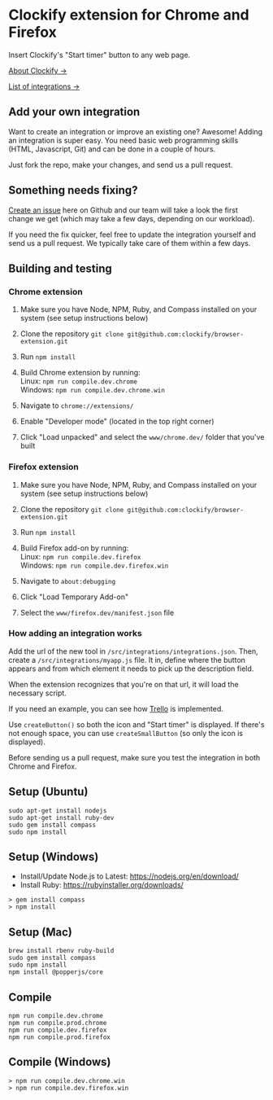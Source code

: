 # Clockify extension for Chrome and Firefox

Insert Clockify's "Start timer" button to any web page. 

[About Clockify →](https://clockify.me)

[List of integrations →](https://clockify.me/integrations)

## Add your own integration

Want to create an integration or improve an existing one? Awesome! Adding an integration is super easy. You need basic web programming skills (HTML, Javascript, Git) and can be done in a couple of hours.

Just fork the repo, make your changes, and send us a pull request. 

## Something needs fixing?

[Create an issue](https://github.com/clockify/browser-extension/issues) here on Github and our team will take a look the first change we get (which may take a few days, depending on our workload).

If you need the fix quicker, feel free to update the integration yourself and send us a pull request. We typically take care of them within a few days.



## Building and testing

### Chrome extension

1. Make sure you have Node, NPM, Ruby, and Compass installed on your system (see setup instructions below)
2. Clone the repository `git clone git@github.com:clockify/browser-extension.git`
3. Run `npm install`
4. Build Chrome extension by running:<br>
 Linux: `npm run compile.dev.chrome`<br>
 Windows: `npm run compile.dev.chrome.win`

5. Navigate to `chrome://extensions/`
6. Enable "Developer mode" (located in the top right corner)
7. Click "Load unpacked" and select the `www/chrome.dev/` folder that you've built


### Firefox extension

1. Make sure you have Node, NPM, Ruby, and Compass installed on your system (see setup instructions below)
2. Clone the repository `git clone git@github.com:clockify/browser-extension.git`
3. Run `npm install`
4. Build Firefox add-on by running:<br>
Linux: `npm run compile.dev.firefox`<br>
Windows: `npm run compile.dev.firefox.win`

5. Navigate to `about:debugging`
6. Click "Load Temporary Add-on"
7. Select the `www/firefox.dev/manifest.json` file

### How adding an integration works

Add the url of the new tool in `/src/integrations/integrations.json`. Then, create a `/src/integrations/myapp.js` file. It in, define where the button appears and from which element it needs to pick up the description field. 

When the extension recognizes that you're on that url, it will load the necessary script. 

If you need an example, you can see how [Trello](/src/integrations/trello.js) is implemented.

Use `createButton()` so both the icon and "Start timer" is displayed. If there's not enough space, you can use `createSmallButton` (so only the icon is displayed).

Before sending us a pull request, make sure you test the integration in both Chrome and Firefox.
 


## Setup (Ubuntu)
```
sudo apt-get install nodejs
sudo apt-get install ruby-dev
sudo gem install compass
sudo npm install
```
## Setup (Windows)

- Install/Update Node.js to Latest: https://nodejs.org/en/download/
- Install Ruby: https://rubyinstaller.org/downloads/
```
> gem install compass
> npm install
```

## Setup (Mac)
```
brew install rbenv ruby-build
sudo gem install compass
sudo npm install
npm install @popperjs/core
```

## Compile
```
npm run compile.dev.chrome
npm run compile.prod.chrome
npm run compile.dev.firefox
npm run compile.prod.firefox
```

## Compile (Windows)
```
> npm run compile.dev.chrome.win
> npm run compile.dev.firefox.win
```
